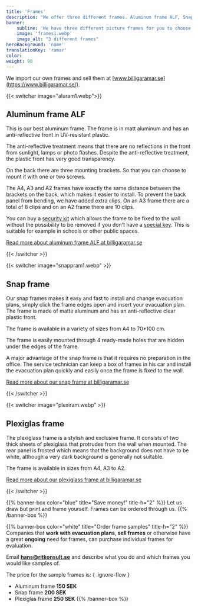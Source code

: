 ```yaml
---
title: 'Frames'
description: "We offer three different frames. Aluminum frame ALF, Snap frame, Plexiglas frame. You can buy our frames via www.billigaramar.se"
banner:
    subline: 'We have three different picture frames for you to choose from'
    image: 'frames1.webp'
    image_alt: "3 different frames"
heroBackground: 'name'
translationKey: 'ramar'
color: 
weight: 90
---
```


We import our own frames and sell them at [www.billigaramar.se](https://www.billigaramar.se/).

{{< switcher image="aluram1.webp">}}

## Aluminum frame ALF

This is our best aluminum frame. The frame is in matt aluminum and has an anti-reflective front in UV-resistant plastic.

The anti-reflective treatment means that there are no reflections in the front from sunlight, lamps or photo flashes. Despite the anti-reflective treatment, the plastic front has very good transparency.

On the back there are three mounting brackets. So that you can choose to mount it with one or two screws.

The A4, A3 and A2 frames have exactly the same distance between the brackets on the back, which makes it easier to install. To prevent the back panel from bending, we have added extra clips. On an A3 frame there are a total of 8 clips and on an A2 frame there are 10 clips.

You can buy a [security kit](https://www.billigaramar.se/ramar/14-sakerhetsfasten-16st.html) which allows the frame to be fixed to the wall without the possibility to be removed if you don't have a [special key](https://www.billigaramar.se/ramar/15-sakerhetsnyckel.html). This is suitable for example in schools or other public spaces.

[Read more about aluminum frame ALF at billigaramar.se](http://www.billigaramar.se/ramar/2-aluminiumram-a3.html)

{{< /switcher >}}

{{< switcher image="snappram1.webp" >}}

## Snap frame

Our snap frames makes it easy and fast to install and change evacuation plans, simply click the frame edges open and insert your evacuation plan. The frame is made of matte aluminum and has an anti-reflective clear plastic front.

The frame is available in a variety of sizes from A4 to 70*100 cm.

The frame is easily mounted through 4 ready-made holes that are hidden under the edges of the frame.

A major advantage of the snap frame is that it requires no preparation in the office. The service technician can keep a box of frames in his car and install the evacuation plan quickly and easily once the frame is fixed to the wall.

[Read more about our snap frame at billigaramar.se](http://www.billigaramar.se/4-snappramar)

{{< /switcher >}}

{{< switcher image="plexiram.webp" >}}

## Plexiglas frame

The plexiglass frame is a stylish and exclusive frame. It consists of two thick sheets of plexiglass that protrudes from the wall when mounted. The rear panel is frosted which means that the background does not have to be white, although a very dark background is generally not suitable.

The frame is available in sizes from A4, A3 to A2.

[Read more about our plexiglass frame at billigaramar.se](http://www.billigaramar.se/2-plexiglasramar)

{{< /switcher >}}

{{% banner-box color="blue" title="Save money!" title-h="2" %}}
Let us draw but print and frame yourself. Frames can be ordered through us.
{{% /banner-box %}}

{{% banner-box color="white" title="Order frame samples" title-h="2" %}}
Companies that **work with evacuation plans**, **sell frames** or otherwise have a great **ongoing** need for frames, can purchase individual frames for evaluation.

Email **<hans@ritkonsult.se>** and describe what you do and which frames you would like samples of.

The price for the sample frames is:
{ .ignore-flow }
- Aluminum frame    **150 SEK**
- Snap frame        **200 SEK**
- Plexiglas frame   **250 SEK**
{{% /banner-box %}}

